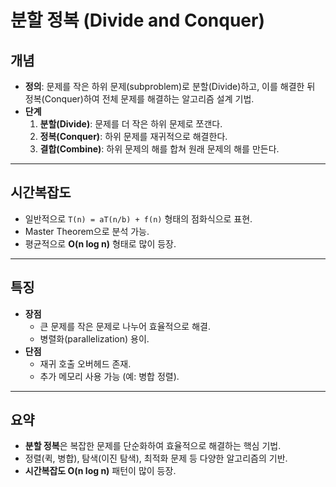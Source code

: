 # 분할 정복 (Divide and Conquer)

## 개념
- **정의**: 문제를 작은 하위 문제(subproblem)로 분할(Divide)하고, 이를 해결한 뒤 정복(Conquer)하여 전체 문제를 해결하는 알고리즘 설계 기법.
- **단계**
  1. **분할(Divide)**: 문제를 더 작은 하위 문제로 쪼갠다.
  2. **정복(Conquer)**: 하위 문제를 재귀적으로 해결한다.
  3. **결합(Combine)**: 하위 문제의 해를 합쳐 원래 문제의 해를 만든다.

---

## 시간복잡도
- 일반적으로 `T(n) = aT(n/b) + f(n)` 형태의 점화식으로 표현.
- Master Theorem으로 분석 가능.
- 평균적으로 **O(n log n)** 형태로 많이 등장.

---

## 특징
- **장점**
  - 큰 문제를 작은 문제로 나누어 효율적으로 해결.
  - 병렬화(parallelization) 용이.
- **단점**
  - 재귀 호출 오버헤드 존재.
  - 추가 메모리 사용 가능 (예: 병합 정렬).

---

## 요약
- **분할 정복**은 복잡한 문제를 단순화하여 효율적으로 해결하는 핵심 기법.  
- 정렬(퀵, 병합), 탐색(이진 탐색), 최적화 문제 등 다양한 알고리즘의 기반.  
- **시간복잡도 O(n log n)** 패턴이 많이 등장.  
